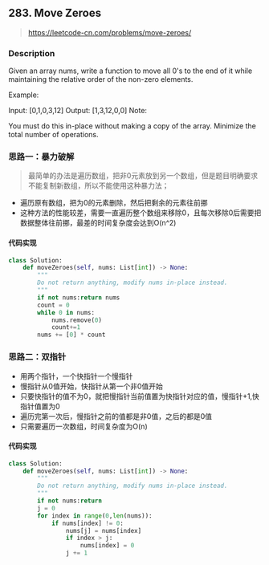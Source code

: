 ## 283. Move Zeroes

>https://leetcode-cn.com/problems/move-zeroes/
### Description
Given an array nums, write a function to move all 0's to the end of it while maintaining the relative order of the non-zero elements.

Example:

Input: [0,1,0,3,12]
Output: [1,3,12,0,0]
Note:

You must do this in-place without making a copy of the array.
Minimize the total number of operations.


### 思路一：暴力破解
> 最简单的办法是遍历数组，把非0元素放到另一个数组，但是题目明确要求不能复制新数组，所以不能使用这种暴力法；
- 遍历原有数组，把为0的元素删除，然后把剩余的元素往前挪
- 这种方法的性能较差，需要一直遍历整个数组来移除0，且每次移除0后需要把数据整体往前挪，最差的时间复杂度会达到O(n^2)


#### 代码实现
```python
class Solution:
    def moveZeroes(self, nums: List[int]) -> None:
        """
        Do not return anything, modify nums in-place instead.
        """
        if not nums:return nums
        count = 0
        while 0 in nums:
            nums.remove(0)
            count+=1
        nums += [0] * count
```

### 思路二：双指针
- 用两个指针，一个快指针一个慢指针
- 慢指针从0值开始，快指针从第一个非0值开始
- 只要快指针的值不为0，就把慢指针当前值置为快指针对应的值，慢指针+1,快指针值置为0
- 遍历完第一次后，慢指针之前的值都是非0值，之后的都是0值
- 只需要遍历一次数组，时间复杂度为O(n)

#### 代码实现
```python
class Solution:
    def moveZeroes(self, nums: List[int]) -> None:
        """
        Do not return anything, modify nums in-place instead.
        """
        if not nums:return
        j = 0
        for index in range(0,len(nums)):
            if nums[index] != 0:
                nums[j] = nums[index]
                if index > j:
                    nums[index] = 0
                j += 1
```